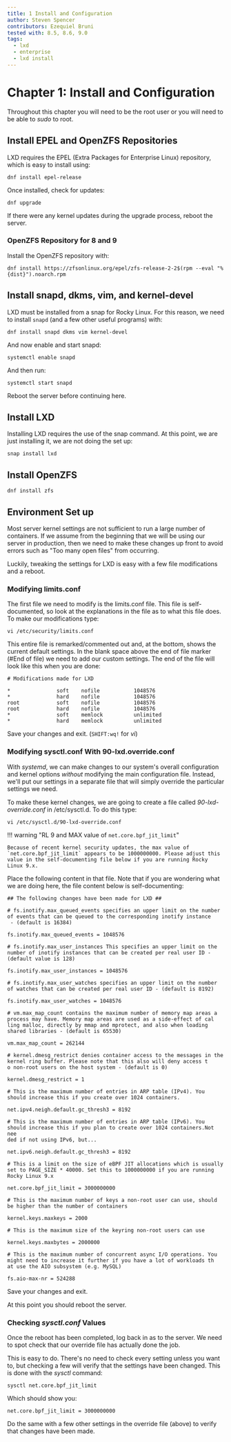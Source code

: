 ```yaml
---
title: 1 Install and Configuration
author: Steven Spencer
contributors: Ezequiel Bruni
tested with: 8.5, 8.6, 9.0
tags:
  - lxd
  - enterprise
  - lxd install
---
```


# Chapter 1: Install and Configuration

Throughout this chapter you will need to be the root user or you will need to be able to _sudo_ to root.

## Install EPEL and OpenZFS Repositories

LXD requires the EPEL (Extra Packages for Enterprise Linux) repository, which is easy to install using:

```
dnf install epel-release
```

Once installed, check for updates:

```
dnf upgrade
```

If there were any kernel updates during the upgrade process, reboot the server.

### OpenZFS Repository for 8 and 9

Install the OpenZFS repository with:

```
dnf install https://zfsonlinux.org/epel/zfs-release-2-2$(rpm --eval "%{dist}").noarch.rpm
```

## Install snapd, dkms, vim, and kernel-devel

LXD must be installed from a snap for Rocky Linux. For this reason, we need to install `snapd` (and a few other useful programs) with:

```
dnf install snapd dkms vim kernel-devel
```

And now enable and start snapd:

```
systemctl enable snapd
```

And then run:

```
systemctl start snapd
```

Reboot the server before continuing here.

## Install LXD

Installing LXD requires the use of the snap command. At this point, we are just installing it, we are not doing the set up:

```
snap install lxd
```

## Install OpenZFS 

```
dnf install zfs
```

## Environment Set up

Most server kernel settings are not sufficient to run a large number of containers. If we assume from the beginning that we will be using our server in production, then we need to make these changes up front to avoid errors such as "Too many open files" from occurring.

Luckily, tweaking the settings for LXD is easy with a few file modifications and a reboot.

### Modifying limits.conf

The first file we need to modify is the limits.conf file. This file is self-documented, so look at the explanations in the file as to what this file does. To make our modifications type:

```
vi /etc/security/limits.conf
```

This entire file is remarked/commented out and, at the bottom, shows the current default settings. In the blank space above the end of file marker (#End of file) we need to add our custom settings. The end of the file will look like this when you are done:

```
# Modifications made for LXD

*               soft    nofile           1048576
*               hard    nofile           1048576
root            soft    nofile           1048576
root            hard    nofile           1048576
*               soft    memlock          unlimited
*               hard    memlock          unlimited
```

Save your changes and exit. (`SHIFT:wq!` for _vi_)

### Modifying sysctl.conf With 90-lxd.override.conf

With _systemd_, we can make changes to our system's overall configuration and kernel options *without* modifying the main configuration file. Instead, we'll put our settings in a separate file that will simply override the particular settings we need.

To make these kernel changes, we are going to create a file called _90-lxd-override.conf_ in /etc/sysctl.d. To do this type:

```
vi /etc/sysctl.d/90-lxd-override.conf
```

!!! warning "RL 9 and MAX value of `net.core.bpf_jit_limit`"

    Because of recent kernel security updates, the max value of `net.core.bpf_jit_limit` appears to be 1000000000. Please adjust this value in the self-documenting file below if you are running Rocky Linux 9.x.

Place the following content in that file. Note that if you are wondering what we are doing here, the file content below is self-documenting:

```
## The following changes have been made for LXD ##

# fs.inotify.max_queued_events specifies an upper limit on the number of events that can be queued to the corresponding inotify instance
 - (default is 16384)

fs.inotify.max_queued_events = 1048576

# fs.inotify.max_user_instances This specifies an upper limit on the number of inotify instances that can be created per real user ID -
(default value is 128)

fs.inotify.max_user_instances = 1048576

# fs.inotify.max_user_watches specifies an upper limit on the number of watches that can be created per real user ID - (default is 8192)

fs.inotify.max_user_watches = 1048576

# vm.max_map_count contains the maximum number of memory map areas a process may have. Memory map areas are used as a side-effect of cal
ling malloc, directly by mmap and mprotect, and also when loading shared libraries - (default is 65530)

vm.max_map_count = 262144

# kernel.dmesg_restrict denies container access to the messages in the kernel ring buffer. Please note that this also will deny access t
o non-root users on the host system - (default is 0)

kernel.dmesg_restrict = 1

# This is the maximum number of entries in ARP table (IPv4). You should increase this if you create over 1024 containers.

net.ipv4.neigh.default.gc_thresh3 = 8192

# This is the maximum number of entries in ARP table (IPv6). You should increase this if you plan to create over 1024 containers.Not nee
ded if not using IPv6, but...

net.ipv6.neigh.default.gc_thresh3 = 8192

# This is a limit on the size of eBPF JIT allocations which is usually set to PAGE_SIZE * 40000. Set this to 1000000000 if you are running Rocky Linux 9.x

net.core.bpf_jit_limit = 3000000000

# This is the maximum number of keys a non-root user can use, should be higher than the number of containers

kernel.keys.maxkeys = 2000

# This is the maximum size of the keyring non-root users can use

kernel.keys.maxbytes = 2000000

# This is the maximum number of concurrent async I/O operations. You might need to increase it further if you have a lot of workloads th
at use the AIO subsystem (e.g. MySQL)

fs.aio-max-nr = 524288
```

Save your changes and exit.

At this point you should reboot the server.

### Checking _sysctl.conf_ Values

Once the reboot has been completed, log back in as to the server. We need to spot check that our override file has actually done the job.

This is easy to do. There's no need to check every setting unless you want to, but checking a few will verify that the settings have been changed. This is done with the _sysctl_ command:

```
sysctl net.core.bpf_jit_limit
```

Which should show you:

```
net.core.bpf_jit_limit = 3000000000
```

Do the same with a few other settings in the override file (above) to verify that changes have been made.
